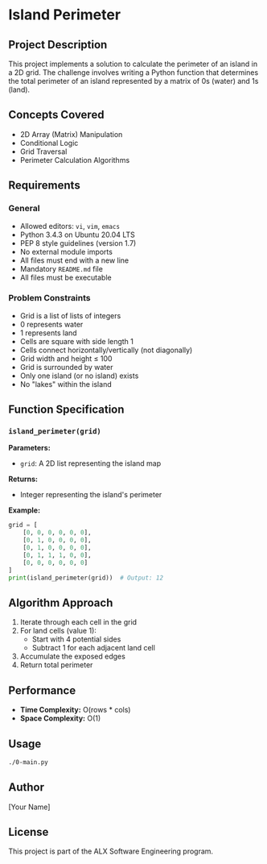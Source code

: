 # Island Perimeter

## Project Description

This project implements a solution to calculate the perimeter of an island in a 2D grid. The challenge involves writing a Python function that determines the total perimeter of an island represented by a matrix of 0s (water) and 1s (land).

## Concepts Covered

- 2D Array (Matrix) Manipulation
- Conditional Logic
- Grid Traversal
- Perimeter Calculation Algorithms

## Requirements

### General
- Allowed editors: `vi`, `vim`, `emacs`
- Python 3.4.3 on Ubuntu 20.04 LTS
- PEP 8 style guidelines (version 1.7)
- No external module imports
- All files must end with a new line
- Mandatory `README.md` file
- All files must be executable

### Problem Constraints
- Grid is a list of lists of integers
- 0 represents water
- 1 represents land
- Cells are square with side length 1
- Cells connect horizontally/vertically (not diagonally)
- Grid width and height ≤ 100
- Grid is surrounded by water
- Only one island (or no island) exists
- No "lakes" within the island

## Function Specification

### `island_perimeter(grid)`

**Parameters:**
- `grid`: A 2D list representing the island map

**Returns:**
- Integer representing the island's perimeter

**Example:**
```python
grid = [
    [0, 0, 0, 0, 0, 0],
    [0, 1, 0, 0, 0, 0],
    [0, 1, 0, 0, 0, 0],
    [0, 1, 1, 1, 0, 0],
    [0, 0, 0, 0, 0, 0]
]
print(island_perimeter(grid))  # Output: 12
```

## Algorithm Approach

1. Iterate through each cell in the grid
2. For land cells (value 1):
   - Start with 4 potential sides
   - Subtract 1 for each adjacent land cell
3. Accumulate the exposed edges
4. Return total perimeter

## Performance

- **Time Complexity:** O(rows * cols)
- **Space Complexity:** O(1)

## Usage

```bash
./0-main.py
```

## Author
[Your Name]

## License
This project is part of the ALX Software Engineering program.
